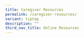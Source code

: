 ```yaml
---
title: Caregiver Resources
permalink: /caregiver-resources/
variant: tiptap
description: ""
third_nav_title: Online Resources
---
```

